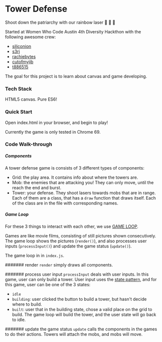 # Tower Defense

Shoot down the patriarchy with our rainbow laser :rainbow: :rainbow: :rainbow:

Started at Women Who Code Austin 4th Diversity Hackthon with the following awesome crew:
* [siliconion](https://github.com/siliconion)
* [s3rj](https://github.com/s3rj)
* [rachiebytes](https://github.com/rachiebytes)
* [cutofmyjib](https://github.com/cutofmyjib)
* [t886515](https://github.com/t886515)

The goal for this project is to learn about canvas and game developing.

### Tech Stack
HTML5 canvas. Pure ES6!
 

### Quick Start
Open index.html in your browser, and begin to play!

Currently the game is only tested in Chrome 69.

### Code Walk-through

##### Components
A tower defense game is consists of 3 different types of components:
* Grid: the play area. It contains info about where the towers are.
* Mob: the enemies that are attacking you! They can only move, until the reach the end and burst.
* Tower: your defense. They shoot lasers towards mobs that are in range.
Each of them are a class, that has a `draw` function that draws itself. Each of the class are in the file with corresponding names. 

##### Game Loop
For these 3 things to interact with each other, we use [GAME LOOP](http://gameprogrammingpatterns.com/game-loop.html). 

Games are like movie films, consisting of still pictures shown consecutively. The game loop shows the pictures (`render()`), and also processes user inputs (`processInput()`) and update the game status (`update()`).

The game loop in in `index.js`.

####### render
`render` simply draws all components.

####### process user input
`processInput` deals with user inputs. In this game, user can only build a tower. User input uses the [state pattern](http://gameprogrammingpatterns.com/state.html), and for this game, user can be one of the 3 states: 
* `idle` 
* `building`: user clicked the button to build a tower, but hasn't decide where to build.
* `built`: user that in the building state, chose a valid place on the grid to build. The game loop will build the tower, and the user state will go back to idle.

####### update the game status
 `update` calls the components in the games to do their actions. Towers will attach the mobs, and mobs will move. 



